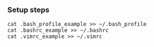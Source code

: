 ### Setup steps

```
cat .bash_profile_example >> ~/.bash_profile
cat .bashrc_example >> ~/.bashrc
cat .vimrc_example >> ~/.vimrc
```
